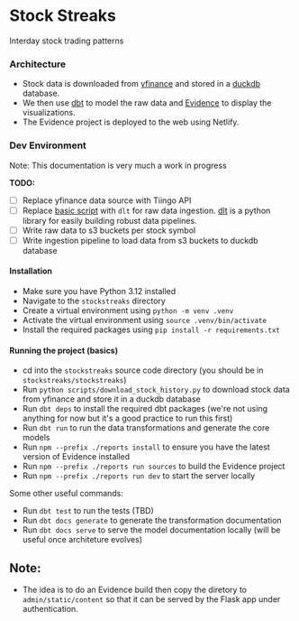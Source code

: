 # Stock Streaks
Interday stock trading patterns

### Architecture
- Stock data is downloaded from [yfinance](https://pypi.org/project/yfinance/) and stored in a [duckdb](https://duckdb.org/) database.
- We then use [dbt](https://docs.getdbt.com/docs/introduction) to model the raw data and [Evidence](https://docs.evidence.dev) to display the visualizations.
- The Evidence project is deployed to the web using Netlify.

### Dev Environment
Note: This documentation is very much a work in progress

**TODO:**
- [ ] Replace yfinance data source with Tiingo API
- [ ] Replace [basic script](/scripts/download_stock_history.py) with `dlt` for raw data ingestion. [dlt](https://dlthub.com/) is a python library for easily building robust data pipelines.
- [ ] Write raw data to s3 buckets per stock symbol
- [ ] Write ingestion pipeline to load data from s3 buckets to duckdb database

#### Installation
- Make sure you have Python 3.12 installed
- Navigate to the `stockstreaks` directory
- Create a virtual environment using `python -m venv .venv`
- Activate the virtual environment using `source .venv/bin/activate`
- Install the required packages using `pip install -r requirements.txt`


#### Running the project (basics)
- cd into the `stockstreaks` source code directory (you should be in `stockstreaks/stockstreaks`)
- Run `python scripts/download_stock_history.py` to download stock data from yfinance and store it in a duckdb database
- Run `dbt deps` to install the required dbt packages (we're not using anything for now but it's a good practice to run this first)
- Run `dbt run` to run the data transformations and generate the core models
- Run `npm --prefix ./reports install` to ensure you have the latest version of Evidence installed
- Run `npm --prefix ./reports run sources` to build the Evidence project
- Run `npm --prefix ./reports run dev` to start the server locally

Some other useful commands:
- Run `dbt test` to run the tests (TBD)
- Run `dbt docs generate` to generate the transformation documentation
- Run `dbt docs serve` to serve the model documentation locally (will be useful once architeture evolves)

## Note:
- The idea is to do an Evidence build then copy the diretory to `admin/static/content` so that it can be served by the Flask app under authentication.